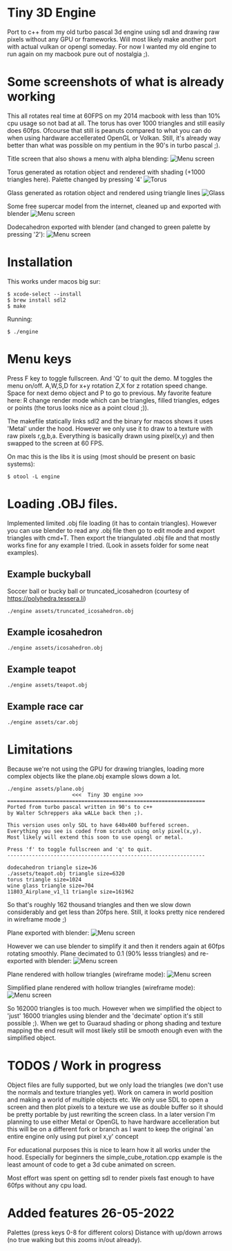 # Tiny 3D Engine
Port to c++ from my old turbo pascal 3d engine using sdl and drawing raw pixels without any GPU or frameworks.
Will most likely make another port with actual vulkan or opengl someday. For now I wanted my old engine to run
again on my macbook pure out of nostalgia ;).

# Some screenshots of what is already working
This all rotates real time at 60FPS on my 2014 macbook with less than 10% cpu usage so not bad at all.
The torus has over 1000 triangles and still easily does 60fps. Ofcourse that still is peanuts compared to what you can do when using 
hardware accellerated OpenGL or Volkan. Still, it's already way better than what was possible 
on my pentium in the 90's in turbo pascal ;).

Title screen that also shows a menu with alpha blending:
![Menu screen](screens/3dlogo.png?raw=true "Simple logo drawn in 3d")

Torus generated as rotation object and rendered with shading (+1000 triangles here). Palette changed by pressing '4'
![Torus](screens/torus.png?raw=true "Torus with backface culling and shading with normals")

Glass generated as rotation object and rendered using triangle lines
![Glass](screens/rotation_generated_glass.png?raw=true "Glass generated as rotation object, rendered with hollow triangles")

Some free supercar model from the internet, cleaned up and exported with blender
![Menu screen](screens/car_object_render.png?raw=true "Detailed car object exported with blender")

Dodecahedron exported with blender (and changed to green palette by pressing '2'):
![Menu screen](screens/dodecahedron.png?raw=true "Dodecahedron")


# Installation

This works under macos big sur:
```
$ xcode-select --install
$ brew install sdl2
$ make
```

Running:

```
$ ./engine
```

# Menu keys
Press F key to toggle fullscreen. And 'Q' to quit the demo.
M toggles the menu on/off. A,W,S,D for x+y rotation Z,X for z rotation speed change.
Space for next demo object and P to go to previous.
My favorite feature here: R change render mode which can be triangles, filled triangles, edges or points (the torus looks nice as a point cloud ;)).


The makefile statically links sdl2 and the binary for macos shows it uses 'Metal' under the hood. However
we only use it to draw to a texture with raw pixels r,g,b,a. Everything is basically drawn using pixel(x,y) and then
swapped to the screen at 60 FPS.

On mac this is the libs it is using (most should be present on basic systems):
```
$ otool -L engine   
```

# Loading .OBJ files.
Implemented limited .obj file loading (it has to contain triangles). However you can use blender to read any .obj file
then go to edit mode and export triangles with cmd+T. Then export the triangulated .obj file and that mostly works fine for any
example I tried. (Look in assets folder for some neat examples).

## Example buckyball
Soccer ball or bucky ball or truncated_icosahedron (courtesy of https://polyhedra.tessera.li)
```
./engine assets/truncated_icosahedron.obj
```

## Example icosahedron
```
./engine assets/icosahedron.obj
```

## Example teapot
```
./engine assets/teapot.obj
```

## Example race car
```
./engine assets/car.obj
```

# Limitations
Because we're not using the GPU for drawing triangles, loading more complex objects like the plane.obj example slows down a lot.
```
./engine assets/plane.obj
                     <<<  Tiny 3D engine >>> 
================================================================
Ported from turbo pascal written in 90's to c++ 
by Walter Schreppers aka wALLe back then ;).

This version uses only SDL to have 640x400 buffered screen. 
Everything you see is coded from scratch using only pixel(x,y).
Most likely will extend this soon to use opengl or metal.

Press 'f' to toggle fullscreen and 'q' to quit.
----------------------------------------------------------------

dodecahedron triangle size=36
./assets/teapot.obj triangle size=6320
torus triangle size=1024
wine glass triangle size=704
11803_Airplane_v1_l1 triangle size=161962
```
So that's roughly 162 thousand triangles and then we slow down considerably and get less than 20fps here.
Still, it looks pretty nice rendered in wireframe mode ;)

Plane exported with blender:
![Menu screen](screens/plane.png?raw=true "Jet plane model")


However we can use blender to simplify it and then it renders again at 60fps rotating smoothly.
Plane decimated to 0.1 (90% lesss triangles) and re-exported with blender:
![Menu screen](screens/plane_simplified.png?raw=true "Jet plane simplified/lower poly")

Plane rendered with hollow triangles (wireframe mode):
![Menu screen](screens/plane_wireframe.png?raw=true "Jet plane model in wireframe render mode")

Simplified plane rendered with hollow triangles (wireframe mode):
![Menu screen](screens/plane_simplified_wireframe.png?raw=true "Jet plane model simplified in wireframe render mode")


So 162000 triangles is too much. However when we simplified the object to 'just' 16000 triangles using blender and the 'decimate' option
it's still possible ;).
When we get to Guaraud shading or phong shading and texture mapping the end result will most likely still be smooth enough even with
the simplified object.

# TODOS / Work in progress
Object files are fully supported, but we only load the triangles (we don't use the normals and texture triangles yet).
Work on camera in world position and making a world of multiple objects etc.
We only use SDL to open a screen and then plot pixels to a texture we use as double buffer so it should be pretty portable by just
rewriting the screen class. In a later version I'm planning to use either Metal or OpenGL to have hardware accelleration but this will
be on a different fork or branch as I want to keep the original 'an entire engine only using put pixel x,y' concept

For educational purposes this is nice to learn how it all works under the hood. Especially for beginners the simple_cube_rotation.cpp example
is the least amount of code to get a 3d cube animated on screen.

Most effort was spent on getting sdl to render pixels fast enough to have 60fps without any cpu load.

# Added features 26-05-2022
Palettes (press keys 0-8 for different colors)
Distance with up/down arrows (no true walking but this zooms in/out already).

